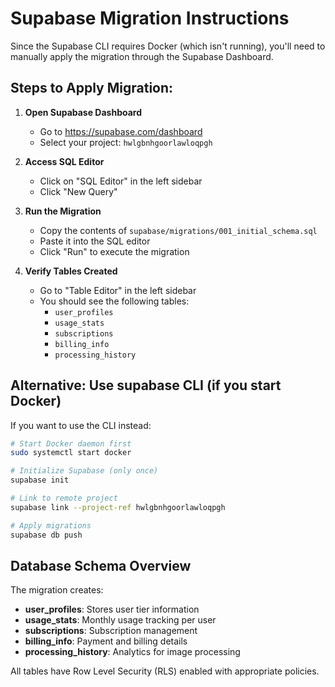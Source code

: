 # Supabase Migration Instructions

Since the Supabase CLI requires Docker (which isn't running), you'll need to manually apply the migration through the Supabase Dashboard.

## Steps to Apply Migration:

1. **Open Supabase Dashboard**
   - Go to https://supabase.com/dashboard
   - Select your project: `hwlgbnhgoorlawloqpgh`

2. **Access SQL Editor**
   - Click on "SQL Editor" in the left sidebar
   - Click "New Query"

3. **Run the Migration**
   - Copy the contents of `supabase/migrations/001_initial_schema.sql`
   - Paste it into the SQL editor
   - Click "Run" to execute the migration

4. **Verify Tables Created**
   - Go to "Table Editor" in the left sidebar
   - You should see the following tables:
     - `user_profiles`
     - `usage_stats`
     - `subscriptions`
     - `billing_info`
     - `processing_history`

## Alternative: Use supabase CLI (if you start Docker)

If you want to use the CLI instead:

```bash
# Start Docker daemon first
sudo systemctl start docker

# Initialize Supabase (only once)
supabase init

# Link to remote project
supabase link --project-ref hwlgbnhgoorlawloqpgh

# Apply migrations
supabase db push
```

## Database Schema Overview

The migration creates:
- **user_profiles**: Stores user tier information
- **usage_stats**: Monthly usage tracking per user
- **subscriptions**: Subscription management
- **billing_info**: Payment and billing details
- **processing_history**: Analytics for image processing

All tables have Row Level Security (RLS) enabled with appropriate policies.